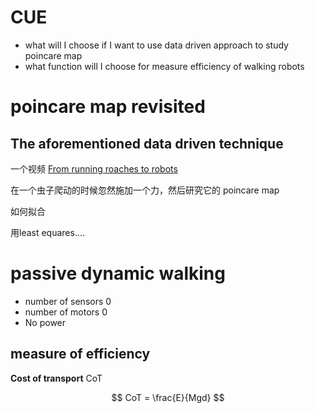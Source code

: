 # CUE
- what will I choose if I want to use data driven approach to study poincare map
- what function will I choose for measure efficiency of walking robots
# poincare map revisited
## The aforementioned data driven technique

一个视频 [From running roaches to robots](https://www.youtube.com/watch?v=OXvNdAj5O14)

在一个虫子爬动的时候忽然施加一个力，然后研究它的 poincare map

如何拟合

用least equares....


# passive dynamic walking
- number of sensors 0
- number of motors 0
- No power

## measure of efficiency
**Cost of transport** CoT

$$
CoT = \frac{E}{Mgd}
$$



